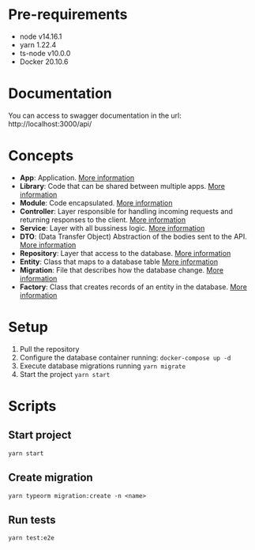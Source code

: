 # Pre-requirements
- node v14.16.1
- yarn 1.22.4
- ts-node v10.0.0
- Docker 20.10.6

# Documentation

You can access to swagger documentation in the url: http://localhost:3000/api/

# Concepts
- **App**: Application. [More information](https://docs.nestjs.com/cli/monorepo#monorepo-mode)
- **Library**: Code that can be shared between multiple apps. [More information](https://docs.nestjs.com/cli/libraries)
- **Module**: Code encapsulated. [More information](https://docs.nestjs.com/modules#modules)
- **Controller**: Layer responsible for handling incoming requests and returning responses to the client. [More information](https://docs.nestjs.com/controllers)
- **Service**: Layer with all bussiness logic. [More information](https://docs.nestjs.com/providers#services)
- **DTO**: (Data Transfer Object) Abstraction of the bodies sent to the API. [More information](https://docs.nestjs.com/techniques/validation#auto-validation)
- **Repository**: Layer that access to the database. [More information](https://docs.nestjs.com/techniques/database#repository-pattern)
- **Entity**: Class that maps to a database table [More information](https://github.com/typeorm/typeorm/blob/master/docs/entities.md)
- **Migration**: File that describes how the database change. [More information](https://github.com/typeorm/typeorm/blob/master/docs/migrations.md)
- **Factory**: Class that creates records of an entity in the database. [More information](https://github.com/w3tecch/typeorm-seeding#-using-entity-factory)

# Setup
1. Pull the repository
2. Configure the database container running: `docker-compose up -d`
3. Execute database migrations running `yarn migrate`
4. Start the project `yarn start`

# Scripts
## Start project
`yarn start`
## Create migration
`yarn typeorm migration:create -n <name>`
## Run tests
`yarn test:e2e`
